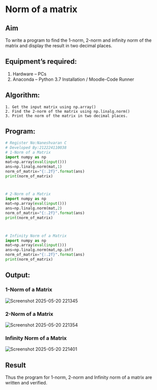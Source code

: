 # Norm of a matrix
## Aim
To write a program to find the 1-norm, 2-norm and infinity norm of the matrix and display the result in two decimal places.
## Equipment’s required:
1.	Hardware – PCs
2.	Anaconda – Python 3.7 Installation / Moodle-Code Runner
## Algorithm:
	1. Get the input matrix using np.array()   
    2. Find the 2-norm of the matrix using np.linalg.norm()
	3. Print the norm of the matrix in two decimal places.
## Program:
```Python
# Register No:Naneshvaran C
# Developed By:212224110038
# 1-Norm of a Matrix
import numpy as np
mat=np.array(eval(input()))
ans=np.linalg.norm(mat,1)
norm_of_matrix="{:.2f}".format(ans)
print(norm_of_matrix)



# 2-Norm of a Matrix
import numpy as np
mat=np.array(eval(input()))
ans=np.linalg.norm(mat,2)
norm_of_matrix="{:.2f}".format(ans)
print(norm_of_matrix)



# Infinity Norm of a Matrix
import numpy as np
mat=np.array(eval(input()))
ans=np.linalg.norm(mat,np.inf)
norm_of_matrix="{:.2f}".format(ans)
print(norm_of_matrix)
```
## Output:
### 1-Norm of a Matrix

![Screenshot 2025-05-20 221345](https://github.com/user-attachments/assets/e9cda0af-4d4c-4f23-a226-3b51f7e0ba67)

### 2-Norm of a Matrix

![Screenshot 2025-05-20 221354](https://github.com/user-attachments/assets/0e599dae-3d02-4a71-8476-926bfaa601fa)

### Infinity Norm of a Matrix

![Screenshot 2025-05-20 221401](https://github.com/user-attachments/assets/dd0f7416-cd43-43ed-8042-ee60f8fa50a6)


## Result
Thus the program for 1-norm, 2-norm and Infinity norm of a matrix are written and verified.
